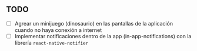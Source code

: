 ## TODO

- [ ] Agrear un minijuego (dinosaurio) en las pantallas de la aplicación cuando no haya conexión a internet
- [ ] Implementar notificaciones dentro de la app (in-app-notifications) con la librería `react-native-notifier`